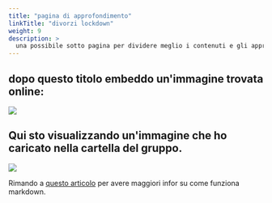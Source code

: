 ```yaml
---
title: "pagina di approfondimento"
linkTitle: "divorzi lockdown"
weight: 9
description: >
  una possibile sotto pagina per dividere meglio i contenuti e gli approfondimenti, con una micro documentazione di markdown
---
```


## dopo questo titolo embeddo un'immagine trovata online:

![](https://raw.githubusercontent.com/vongomben/docsy/master/userguide/content/it/docs/Gruppo-Template/riders.jpg)

## Qui sto visualizzando un'immagine che ho caricato nella cartella del gruppo.  

![](../riders.jpg)

Rimando a [questo articolo](https://www.markdownguide.org/basic-syntax/) per avere maggiori infor su come funziona markdown.
